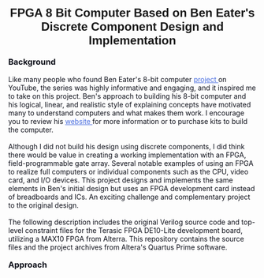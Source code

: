 <h1 style="text-align: center;"><span style="font-size: 18pt; font-family: tahoma, arial, helvetica, sans-serif;">FPGA 8 Bit Computer Based on Ben Eater's Discrete Component Design and Implementation</span></h1>
<h3 style="color: #0e101a; background: transparent; margin-top: 0pt; margin-bottom: 0pt;"><span style="color: #0e101a; background: transparent; margin-top: 0pt; margin-bottom: 0pt;" data-preserver-spaces="true">Background</span></h3>
<p style="color: #0e101a; background: transparent; margin-top: 0pt; margin-bottom: 0pt;"><span style="color: #0e101a; background: transparent; margin-top: 0pt; margin-bottom: 0pt;" data-preserver-spaces="true">&nbsp;</span></p>
<p style="color: #0e101a; background: transparent; margin-top: 0pt; margin-bottom: 0pt;"><span style="color: #0e101a; background: transparent; margin-top: 0pt; margin-bottom: 0pt;" data-preserver-spaces="true">Like many people who found Ben Eater's 8-bit computer&nbsp;</span><a class="editor-rtfLink" style="color: #0e101a; background: transparent; margin-top: 0pt; margin-bottom: 0pt; ; color: #4a6ee0;" href="https://www.youtube.com/playlist?list=PLowKtXNTBypGqImE405J2565dvjafglHU" target="_blank" rel="noopener"><span style="color: #0e101a; background: transparent; margin-top: 0pt; margin-bottom: 0pt; ; color: #4a6ee0;" data-preserver-spaces="true">project&nbsp;</span></a><span style="color: #0e101a; background: transparent; margin-top: 0pt; margin-bottom: 0pt;" data-preserver-spaces="true">on YouTube, the series was highly informative and engaging, and it inspired me to take on this project. Ben's approach to building his 8-bit computer and his logical, linear, and realistic style of explaining concepts have motivated many to understand computers and what makes them work. I encourage you to review his&nbsp;</span><a class="editor-rtfLink" style="color: #0e101a; background: transparent; margin-top: 0pt; margin-bottom: 0pt; ; color: #4a6ee0;" href="https://eater.net/8bit/" target="_blank" rel="noopener"><span style="color: #0e101a; background: transparent; margin-top: 0pt; margin-bottom: 0pt; ; color: #4a6ee0;" data-preserver-spaces="true">website </span></a><span style="color: #0e101a; background: transparent; margin-top: 0pt; margin-bottom: 0pt;" data-preserver-spaces="true">for more information or to purchase kits to build the computer.</span></p>
<p style="color: #0e101a; background: transparent; margin-top: 0pt; margin-bottom: 0pt;"><span style="color: #0e101a; background: transparent; margin-top: 0pt; margin-bottom: 0pt;" data-preserver-spaces="true">&nbsp;</span></p>
<p style="color: #0e101a; background: transparent; margin-top: 0pt; margin-bottom: 0pt;"><span style="color: #0e101a; background: transparent; margin-top: 0pt; margin-bottom: 0pt;" data-preserver-spaces="true">Although I did not build his design using discrete components, I did think there would be value in creating a working implementation with an FPGA, field-programmable gate array. Several notable examples of using an FPGA to realize full computers or individual components such as the CPU, video card, and I/O devices. This project designs and implements the same elements in Ben's initial design but uses an FPGA development card instead of breadboards and ICs. An exciting challenge and complementary project to the original design.</span></p>
<p style="color: #0e101a; background: transparent; margin-top: 0pt; margin-bottom: 0pt;"><span style="color: #0e101a; background: transparent; margin-top: 0pt; margin-bottom: 0pt;" data-preserver-spaces="true">&nbsp;</span></p>
<p style="color: #0e101a; background: transparent; margin-top: 0pt; margin-bottom: 0pt;"><span style="color: #0e101a; background: transparent; margin-top: 0pt; margin-bottom: 0pt;" data-preserver-spaces="true">The following description includes the original Verilog source code and top-level constraint files for the Terasic FPGA DE10-Lite development board, utilizing a MAX10 FPGA from Alterra. This repository contains the source files and the project archives from Altera's Quartus Prime software.</span></p>
<p style="color: #0e101a; background: transparent; margin-top: 0pt; margin-bottom: 0pt;"><span style="color: #0e101a; background: transparent; margin-top: 0pt; margin-bottom: 0pt;" data-preserver-spaces="true">&nbsp;</span></p>
<h3 style="color: #0e101a; background: transparent; margin-top: 0pt; margin-bottom: 0pt;"><span style="color: #0e101a; background: transparent; margin-top: 0pt; margin-bottom: 0pt;" data-preserver-spaces="true">Approach</span></h3>
